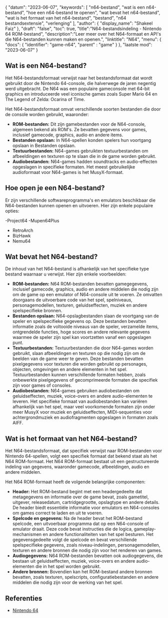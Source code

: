 {
"datum": "2023-06-07",
  "keywords": [
"n64-bestand",
"wat is een n64-bestand",
"hoe een n64-bestand te openen",
"wat bevat het n64-bestand",
"wat is het formaat van het n64-bestand",
"bestand",
"n64 bestandsextensie",
"verlenging"
],
  "author": {
"display_name": "Shakeel Faiz"
},
"draft": "false",
"toc": true,
"title":"N64-bestandsindeling - Nintendo 64 ROM-bestand",
  "description":"Leer meer over het N64-formaat en API's die N64-bestanden kunnen maken en openen.",
"linktitle": "N64",
  "menu": {
    "docs": {
      "identifier": "game-n64",
"parent" : "game"
}
},
"laatste mod": "2023-06-07"
}

## Wat is een N64-bestand?

Het N64-bestandsformaat verwijst naar het bestandsformaat dat wordt gebruikt door de Nintendo 64-console, die halverwege de jaren negentig werd uitgebracht. De N64 was een populaire gameconsole met 64-bit graphics en introduceerde veel iconische games zoals Super Mario 64 en The Legend of Zelda: Ocarina of Time.

Het N64-bestandsformaat omvat verschillende soorten bestanden die door de console worden gebruikt, waaronder:

- **ROM-bestanden:** Dit zijn gamebestanden voor de N64-console, algemeen bekend als ROM's. Ze bevatten gegevens voor games, inclusief gamecode, graphics, audio en andere items.
- **Bestanden opslaan:** In N64-spellen konden spelers hun voortgang opslaan in Bestanden opslaan.
- **Textuurbestanden:** N64-games gebruikten textuurbestanden om afbeeldingen en texturen op te slaan die in de game worden gebruikt.
- **Audiobestanden:** N64-games hadden soundtracks en audio-effecten opgeslagen in specifieke formaten. Het meest gebruikelijke audioformaat voor N64-games is het MusyX-formaat.

## Hoe open je een N64-bestand?

Er zijn verschillende softwareprogramma's en emulators beschikbaar die N64-bestanden kunnen openen en uitvoeren. Hier zijn enkele populaire opties:

-Project64
-Mupen64Plus
- RetroArch
- BizHawk
- Nemu64

## Wat bevat het N64-bestand?

De inhoud van het N64-bestand is afhankelijk van het specifieke type bestand waarnaar u verwijst. Hier zijn enkele voorbeelden:

- **ROM-bestanden:** N64 ROM-bestanden bevatten gamegegevens, inclusief gamecode, graphics, audio en andere middelen die nodig zijn om de game op een emulator of N64-console uit te voeren. Ze omvatten doorgaans de uitvoerbare code van het spel, spelniveaus, personagemodellen, texturen, geluidseffecten, muziek en andere spelspecifieke bronnen.
- **Bestanden opslaan:** N64-opslagbestanden slaan de voortgang van de speler en spelspecifieke gegevens op. Deze bestanden bevatten informatie zoals de voltooide niveaus van de speler, verzamelde items, ontgrendelde functies, hoge scores en andere relevante gegevens waarmee de speler zijn spel kan voortzetten vanaf een opgeslagen punt.
- **Textuurbestanden:** Textuurbestanden die door N64-games worden gebruikt, slaan afbeeldingen en texturen op die nodig zijn om de beelden van de game weer te geven. Deze bestanden bevatten pixelgegevens voor texturen die worden gebruikt op personages, objecten, omgevingen en andere elementen in het spel. Textuurbestanden kunnen verschillende formaten hebben, zoals onbewerkte pixelgegevens of gecomprimeerde formaten die specifiek zijn voor games of consoles.
- **Audiobestanden:** N64-games gebruiken audiobestanden om geluidseffecten, muziek, voice-overs en andere audio-elementen te leveren. Het specifieke formaat van audiobestanden kan variëren afhankelijk van het spel, maar veel voorkomende formaten zijn onder meer MusyX voor muziek en geluidseffecten, MIDI-sequenties voor achtergrondmuziek en audiofragmenten opgeslagen in formaten zoals AIFF.

## Wat is het formaat van het N64-bestand?

Het N64-bestandsformaat, dat specifiek verwijst naar ROM-bestanden voor Nintendo 64-spellen, volgt een specifiek formaat dat bekend staat als het N64 ROM-formaat. Het N64 ROM-formaat bestaat uit een gestructureerde indeling van gegevens, waaronder gamecode, afbeeldingen, audio en andere middelen.

Het N64 ROM-formaat heeft de volgende belangrijke componenten:

- **Header:** Het ROM-bestand begint met een headergedeelte dat metagegevens en informatie over de game bevat, zoals gametitel, uitgever, releasedatum, cartridgegrootte, opslagtype en andere details. De header biedt essentiële informatie voor emulators en N64-consoles om games correct te laden en uit te voeren.
- **Spelcode en gegevens:** Na de header bevat het ROM-bestand spelcode, een uitvoerbaar programma dat op een N64-console of emulator draait. Deze code bevat instructies die de logica, gameplay-mechanismen en andere functionaliteiten van het spel besturen. Het gegevensgedeelte volgt de spelcode en bevat verschillende spelspecifieke gegevens, zoals niveau-indelingen, personagemodellen, texturen en andere bronnen die nodig zijn voor het renderen van games.
- **Audiogegevens:** N64 ROM-bestanden bevatten ook audiogegevens, die bestaan uit geluidseffecten, muziek, voice-overs en andere audio-elementen die in het spel worden gebruikt.
- **Andere bronnen:** Bovendien kan het ROM-bestand andere bronnen bevatten, zoals texturen, spelscripts, configuratiebestanden en andere middelen die nodig zijn voor de werking van het spel.

## Referenties
* [Nintendo 64](https://en.wikipedia.org/wiki/Nintendo_64)

